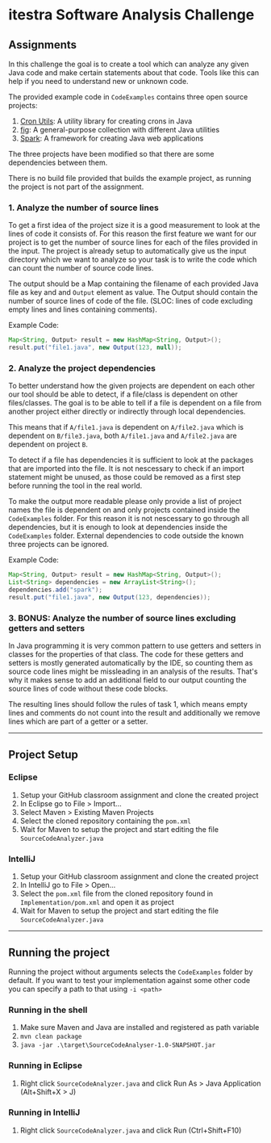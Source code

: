 # itestra Software Analysis Challenge

## Assignments
In this challenge the goal is to create a tool which can analyze any given Java code and make certain statements about that code. Tools like this can help if you need to understand new or unknown code.

The provided example code in `CodeExamples` contains three open source projects:
1. [Cron Utils](https://github.com/jmrozanec/cron-utils): A utility library for creating crons in Java
2. [fig](https://github.com/percyliang/fig): A general-purpose collection with different Java utilities
3. [Spark](https://github.com/perwendel/spark): A framework for creating Java web applications

The three projects have been modified so that there are some dependencies between them. 

There is no build file provided that builds the example project, as running the project is not part of the assignment.

### 1. Analyze the number of source lines
To get a first idea of the project size it is a good measurement to look at the lines of code it consists of.
For this reason the first feature we want for our project is to get the number of source lines for each of the files provided in the input. The project is already setup to automatically give us the input directory which we want to analyze so your task is to write the code which can count the number of source code lines.

The output should be a Map containing the filename of each provided Java file as key and and `Output` element as value. The Output should contain the number of source lines of code of the file. (SLOC: lines of code excluding empty lines and lines containing comments).

Example Code:
```Java
Map<String, Output> result = new HashMap<String, Output>();
result.put("file1.java", new Output(123, null));
```

### 2. Analyze the project dependencies
To better understand how the given projects are dependent on each other our tool should be able to detect, if a file/class is dependent on other files/classes. The goal is to be able to tell if a file is dependent on a file from another project either directly or indirectly through local dependencies.

This means that if `A/file1.java` is dependent on `A/file2.java` which is dependent on `B/file3.java`, both `A/file1.java` and `A/file2.java` are dependent on project `B`. 

To detect if a file has dependencies it is sufficient to look at the packages that are imported into the file. It is not nescessary to check if an import statement might be unused, as those could be removed as a first step before running the tool in the real world.

To make the output more readable please only provide a list of project names the file is dependent on and only projects contained inside the `CodeExamples` folder.
For this reason it is not nescessary to go through all dependencies, but it is enough to look at dependencies inside the `CodeExamples` folder. External dependencies to code outside the known three projects can be ignored.

Example Code:
```Java
Map<String, Output> result = new HashMap<String, Output>();
List<String> dependencies = new ArrayList<String>();
dependencies.add("spark");
result.put("file1.java", new Output(123, dependencies));
```

### 3. BONUS: Analyze the number of source lines excluding getters and setters
In Java programming it is very common pattern to use getters and setters in classes for the properties of that class. The code for these getters and setters is mostly generated automatically by the IDE, so counting them as source code lines might be missleading in an analysis of the results. That's why it makes sense  to add an additional field to our output counting the source lines of code without these code blocks.

The resulting lines should follow the rules of task 1, which means empty lines and comments do not count into the result and additionally we remove lines which are part of a getter or a setter.

---

## Project Setup
### Eclipse
1. Setup your GitHub classroom assignment and clone the created project
2. In Eclipse go to File > Import...
3. Select Maven > Existing Maven Projects
4. Select the cloned repository containing the `pom.xml`
5. Wait for Maven to setup the project and start editing the file `SourceCodeAnalyzer.java`

### IntelliJ
1. Setup your GitHub classroom assignment and clone the created project
2. In IntelliJ go to File > Open...
3. Select the `pom.xml` file from the cloned repository found in `Implementation/pom.xml` and open it as project
4. Wait for Maven to setup the project and start editing the file `SourceCodeAnalyzer.java`

---
## Running the project
Running the project without arguments selects the `CodeExamples` folder by default. If you want to test your implementation against some other code you can specify a path to that using `-i <path>`
### Running in the shell
1. Make sure Maven and Java are installed and registered as path variable 
2. `mvn clean package`
3. `java -jar .\target\SourceCodeAnalyser-1.0-SNAPSHOT.jar`

### Running in Eclipse 
1. Right click `SourceCodeAnalyzer.java` and click Run As > Java Application (Alt+Shift+X > J)
### Running in IntelliJ
1. Right click `SourceCodeAnalyzer.java` and click Run (Ctrl+Shift+F10)


